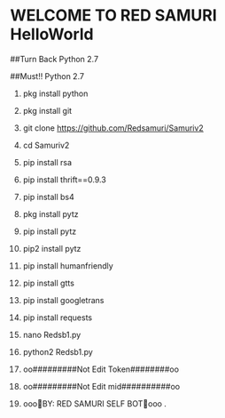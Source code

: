 # WELCOME TO RED SAMURI HelloWorld
##Turn Back Python 2.7

##Must!! Python 2.7

1.  pkg install python
2.  pkg install git
3.  git clone https://github.com/Redsamuri/Samuriv2
4.  cd Samuriv2
5.  pip install rsa
6.  pip install thrift==0.9.3
7.  pip install bs4
8.  pkg install pytz
9.  pip install pytz
10. pip2 install pytz
11. pip install humanfriendly
12. pip install gtts
13. pip install googletrans
14. pip install requests
15. nano Redsb1.py
16. python2 Redsb1.py

 1. oo#########Not Edit Token########oo
 2. oo#########Not Edit mid##########oo
 3. ooo🙏BY: RED SAMURI SELF BOT🙏ooo
.
